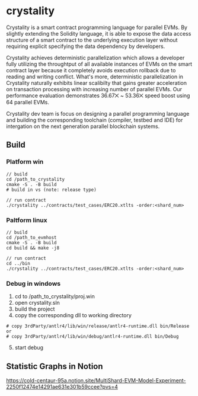 # crystality
Crystality is a smart contract programming language for parallel EVMs. By slightly extending the Solidity language, it is able to expose the data access structure of a smart contract to the underlying execution layer without requiring explicit specifying the data dependency by developers.

Crystality achieves deterministic parallelization which allows a developer fully utilizing the throughtput of all available instances of EVMs on the smart contract layer because it completely avoids execution rollback due to reading and writing conflict. What's more, deterministic parallelization in Crystality naturally exhibits linear scalibilty that gains greater acceleration on transaction processing with increasing number of parallel EVMs. Our performance evaluation demonstrates 36.67⨉ ~ 53.36⨉ speed boost using 64 parallel EVMs.

Crystality dev team is focus on designing a parallel programming language and building the corresponding toolchain (compiler, testbed and IDE) for intergation on the next generation parallel blockchain systems.
## Build
### Platform win
```
// build
cd /path_to_crystality
cmake -S . -B build
# build in vs (note: release type)

// run contract
./crystality ../contracts/test_cases/ERC20.xtlts -order:<shard_num>
```
### Paltform linux

```
// build
cd /path_to_evmhost
cmake -S . -B build
cd build && make -j8

// run contract
cd ../bin
./crystality ../contracts/test_cases/ERC20.xtlts -order:<shard_num>
```

### Debug in windows
1. cd to /path_to_crystality/proj.win
2. open crystality.sln
3. build the project
4. copy the corresponding dll to working directory
```
# copy 3rdParty/antlr4/lib/win/release/antlr4-runtime.dll bin/Release
or 
# copy 3rdParty/antlr4/lib/win/debug/antlr4-runtime.dll bin/Debug
```
5. start debug

## Statistic Graphs in Notion
https://cold-centaur-95a.notion.site/MultiShard-EVM-Model-Experiment-2250f12474e14291ae631e301b59ccee?pvs=4
